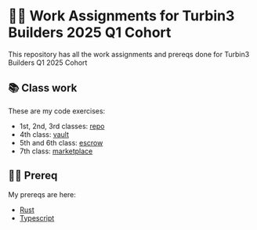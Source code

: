 # 👩‍🏫 Work Assignments for Turbin3 Builders 2025 Q1 Cohort

This repository has all the work assignments and prereqs done for Turbin3 Builders Q1 2025 Cohort

## 📚 Class work

These are my code exercises:

- 1st, 2nd, 3rd classes: [repo](https://github.com/rute-sophie/solana-starter)
- 4th class: [vault](rust/vault/)
- 5th and 6th class: [escrow](rust/escrow)
- 7th class: [marketplace](rust/marketplace)

## 👩‍💻 Prereq

My prereqs are here:

- [Rust](prereq)
- [Typescript](https://github.com/rute-sophie/RiseIn-bootcamp)